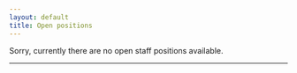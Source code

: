 ```yaml
---
layout: default
title: Open positions
---
```


Sorry, currently there are no open staff positions available.

---
